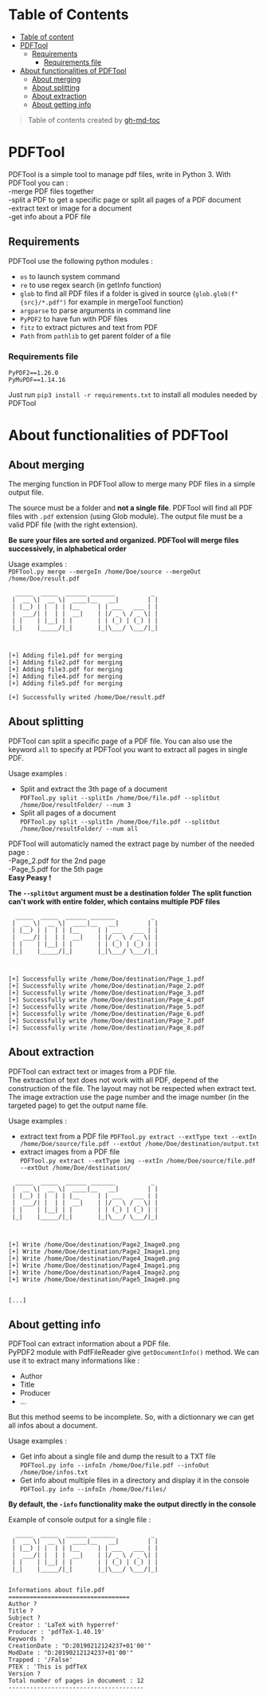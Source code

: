 Table of Contents
=================

   * [Table of content](#table-of-content)
   * [PDFTool](#pdftool)
      * [Requirements](#requirements)
         * [Requirements file](#requirements-file)
   * [About functionalities of PDFTool](#about-functionalities-of-pdftool)
      * [About merging](#about-merging)
      * [About splitting](#about-splitting)
      * [About extraction](#about-extraction)
      * [About getting info](#about-getting-info)

> Table of contents created by [gh-md-toc](https://github.com/ekalinin/github-markdown-toc)





# PDFTool


PDFTool is a simple tool to manage pdf files, write in Python 3. With PDFTool you can :   
-merge PDF files together  
-split a PDF to get a specific page or split all pages of a PDF document  
-extract text or image for a document  
-get info about a PDF file

## Requirements

PDFTool use the following python modules :
- `os` to launch system command
- `re` to use regex search (in getInfo function)
- `glob` to find all PDF files if a folder is gived in source (`glob.glob(f"{src}/*.pdf")` for example in mergeTool function)
- `argparse` to parse arguments in command line
- `PyPDF2` to have fun with PDF files
- `fitz` to extract pictures and text from PDF
- `Path` from `pathlib` to get parent folder of a file
### Requirements file
```
PyPDF2==1.26.0
PyMuPDF==1.14.16
```
Just run `pip3 install -r requirements.txt` to install all modules needed by PDFTool

# About functionalities of PDFTool

## About merging

The merging function in PDFTool allow to merge many PDF files in a simple output file.

The source must be a folder and **not a single file**. PDFTool will find all PDF files with `.pdf` extension (using Glob module).
The output file must be a valid PDF file (with the right extension).

**Be sure your files are sorted and organized. PDFTool will merge files successively, in alphabetical order**

Usage examples :  
`PDFTool.py merge --mergeIn /home/Doe/source --mergeOut /home/Doe/result.pdf `  

```
  _____  _____  ______ _______          _
 |  __ \|  __ \|  ____|__   __|        | |
 | |__) | |  | | |__     | | ___   ___ | |
 |  ___/| |  | |  __|    | |/ _ \ / _ \| |
 | |    | |__| | |       | | (_) | (_) | |
 |_|    |_____/|_|       |_|\___/ \___/|_|


    
[+] Adding file1.pdf for merging
[+] Adding file2.pdf for merging
[+] Adding file3.pdf for merging
[+] Adding file4.pdf for merging
[+] Adding file5.pdf for merging

[+] Successfully writed /home/Doe/result.pdf
```

## About splitting

PDFTool can split a specific page of a PDF file. You can also use the keyword `all` to specify at PDFTool you want to extract all pages in single PDF.

Usage examples :   
- Split and extract the 3th page of a document  
`PDFTool.py split --splitIn /home/Doe/file.pdf --splitOut /home/Doe/resultFolder/ --num 3`
- Split all pages of a document  
`PDFTool.py split --splitIn /home/Doe/file.pdf --splitOut /home/Doe/resultFolder/ --num all`

PDFTool will automaticly named the extract page by number of the needed page :   
-Page_2.pdf for the 2nd page  
-Page_5.pdf for the 5th page  
**Easy Peasy !**

**The `--splitOut` argument must be a destination folder**
**The split function can't work with entire folder, which contains multiple PDF files**

```
  _____  _____  ______ _______          _
 |  __ \|  __ \|  ____|__   __|        | |
 | |__) | |  | | |__     | | ___   ___ | |
 |  ___/| |  | |  __|    | |/ _ \ / _ \| |
 | |    | |__| | |       | | (_) | (_) | |
 |_|    |_____/|_|       |_|\___/ \___/|_|


    
[+] Successfully write /home/Doe/destination/Page_1.pdf
[+] Successfully write /home/Doe/destination/Page_2.pdf
[+] Successfully write /home/Doe/destination/Page_3.pdf
[+] Successfully write /home/Doe/destination/Page_4.pdf
[+] Successfully write /home/Doe/destination/Page_5.pdf
[+] Successfully write /home/Doe/destination/Page_6.pdf
[+] Successfully write /home/Doe/destination/Page_7.pdf
[+] Successfully write /home/Doe/destination/Page_8.pdf
```


## About extraction

PDFTool can extract text or images from a PDF file.  
The extraction of text does not work with all PDF, depend of the construction of the file. The layout may not be respected when extract text.   
The image extraction use the page number and the image number (in the targeted page) to get the output name file. 

Usage examples :  
* extract text from a PDF file 
`PDFTool.py extract --extType text --extIn /home/Doe/source/file.pdf --extOut /home/Doe/destination/output.txt` 
* extract images from a PDF file  
`PDFTool.py extract --extType img --extIn /home/Doe/source/file.pdf --extOut /home/Doe/destination/`



```
  _____  _____  ______ _______          _
 |  __ \|  __ \|  ____|__   __|        | |
 | |__) | |  | | |__     | | ___   ___ | |
 |  ___/| |  | |  __|    | |/ _ \ / _ \| |
 | |    | |__| | |       | | (_) | (_) | |
 |_|    |_____/|_|       |_|\___/ \___/|_|


    
[+] Write /home/Doe/destination/Page2_Image0.png
[+] Write /home/Doe/destination/Page2_Image1.png
[+] Write /home/Doe/destination/Page4_Image0.png
[+] Write /home/Doe/destination/Page4_Image1.png
[+] Write /home/Doe/destination/Page4_Image2.png
[+] Write /home/Doe/destination/Page5_Image0.png


[...]
```



## About getting info

PDFTool can extract information about a PDF file.  
PyPDF2 module with PdfFileReader give `getDocumentInfo()` method. We can use it to extract many informations like :  
- Author
- Title
- Producer
- ...

But this method seems to be incomplete. So, with a dictionnary we can get all infos about a document.

Usage examples :
- Get info about a single file and dump the result to a TXT file  
`PDFTool.py info --infoIn /home/Doe/file.pdf --infoOut /home/Doe/infos.txt`  
- Get info about multiple files in a directory and display it in the console  
`PDFTool.py info --infoIn /home/Doe/files/`

**By default, the `-info` functionality make the output directly in the console**


Example of console output for a single file :
```
  _____  _____  ______ _______          _
 |  __ \|  __ \|  ____|__   __|        | |
 | |__) | |  | | |__     | | ___   ___ | |
 |  ___/| |  | |  __|    | |/ _ \ / _ \| |
 | |    | |__| | |       | | (_) | (_) | |
 |_|    |_____/|_|       |_|\___/ \___/|_|


Informations about file.pdf
==================================
Author ?
Title ?
Subject ?
Creator : 'LaTeX with hyperref'
Producer : 'pdfTeX-1.40.19'
Keywords ?
CreationDate : "D:20190212124237+01'00'"
ModDate : "D:20190212124237+01'00'"
Trapped : '/False'
PTEX : 'This is pdfTeX
Version ?
Total number of pages in document : 12
--------------------------------------
```

